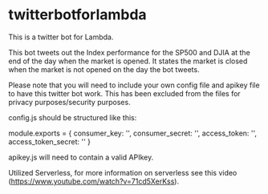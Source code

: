 # twitterbotforlambda
This is a twitter bot for Lambda.

This bot tweets out the Index performance for the SP500 and DJIA at the end of the day when the market is opened. It states the market is closed when the market is not opened on the day the bot tweets.

Please note that you will need to include your own config file and apikey file to have this twitter bot work. This has been excluded from the files for privacy purposes/security purposes.

config.js should be structured like this:

module.exports = {
  consumer_key:         '',
  consumer_secret:      '',
  access_token:         '',
  access_token_secret:  ''
}

apikey.js will need to contain a valid APIkey.

Utilized Serverless, for more information on serverless see this video (https://www.youtube.com/watch?v=71cd5XerKss).
